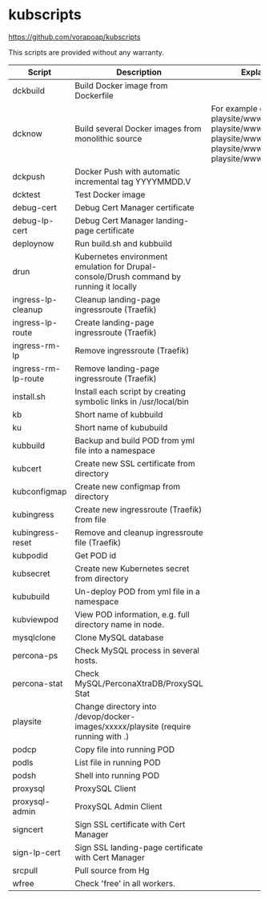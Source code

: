 # kubscripts
https://github.com/vorapoap/kubscripts

This scripts are provided without any warranty.

|Script|Description|Explanation|
|-|-|-|
dckbuild|Build Docker image from Dockerfile|
dcknow|Build several Docker images from monolithic source|For example drupal8 in playsite/www playsite/www/web/modules playsite/www/web/themes  playsite/www/web/themes playsite/www/sites| into image playbox/xxx-0, playbox/xxx-1, playbox/xxx-2, playbox/xxx-3, playbox/xxx-4
dckpush|Docker Push with automatic incremental tag YYYYMMDD.V
dcktest|Test Docker image
debug-cert|Debug Cert Manager certificate
debug-lp-cert|Debug Cert Manager landing-page certificate
deploynow|Run build.sh and kubbuild 
drun|Kubernetes environment emulation for Drupal-console/Drush command by running it locally
ingress-lp-cleanup|Cleanup landing-page ingressroute (Traefik)
ingress-lp-route|Create landing-page ingressroute (Traefik)
ingress-rm-lp|Remove ingressroute (Traefik)
ingress-rm-lp-route|Remove landing-page ingressroute (Traefik)
install.sh|Install each script by creating symbolic links in /usr/local/bin
kb|Short name of kubbuild
ku|Short name of kububuild
kubbuild|Backup and build POD from yml file into a namespace
kubcert|Create new SSL certificate from directory
kubconfigmap|Create new configmap from directory
kubingress|Create new ingressroute (Traefik) from file
kubingress-reset|Remove and cleanup ingressroute file (Traefik)
kubpodid|Get POD id
kubsecret|Create new Kubernetes secret from directory
kububuild|Un-deploy POD from yml file in a namespace
kubviewpod|View POD information, e.g. full directory name in node.
mysqlclone|Clone MySQL database
percona-ps|Check MySQL process in several hosts.
percona-stat|Check MySQL/PerconaXtraDB/ProxySQL Stat
playsite|Change directory into /devop/docker-images/xxxxx/playsite (require running with .)
podcp|Copy file into running POD
podls|List file in running POD
podsh|Shell into running POD
proxysql|ProxySQL Client
proxysql-admin|ProxySQL Admin Client
signcert|Sign SSL certificate with Cert Manager
sign-lp-cert|Sign SSL landing-page certificate with Cert Manager
srcpull|Pull source from Hg
wfree|Check 'free' in all workers.
